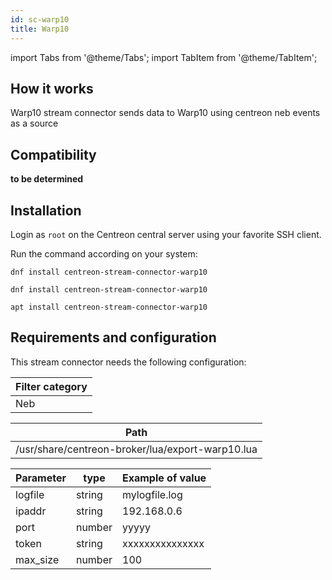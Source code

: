 ```yaml
---
id: sc-warp10
title: Warp10
---
```

import Tabs from '@theme/Tabs';
import TabItem from '@theme/TabItem';

## How it works

Warp10 stream connector sends data to Warp10 using centreon neb events as a
source

## Compatibility

**to be determined**

## Installation

Login as `root` on the Centreon central server using your favorite SSH client.

Run the command according on your system:

<Tabs groupId="sync">
<TabItem value="Alma / RHEL / Oracle Linux 8" label="Alma / RHEL / Oracle Linux 8">

```shell
dnf install centreon-stream-connector-warp10
```

</TabItem>

<TabItem value="Alma / RHEL / Oracle Linux 9" label="Alma / RHEL / Oracle Linux 9">

```shell
dnf install centreon-stream-connector-warp10
```

</TabItem>

<TabItem value="Debian 12" label="Debian 12">

```shell
apt install centreon-stream-connector-warp10
```

</TabItem>
</Tabs>

## Requirements and configuration

This stream connector needs the following configuration:

| Filter category |
| --------------- |
| Neb             |

| Path                                             |
| ------------------------------------------------ |
| /usr/share/centreon-broker/lua/export-warp10.lua |

| Parameter | type   | Example of value |
| --------- | ------ | ---------------- |
| logfile   | string | mylogfile.log    |
| ipaddr    | string | 192.168.0.6      |
| port      | number | yyyyy            |
| token     | string | xxxxxxxxxxxxxxx  |
| max\_size | number | 100              |
